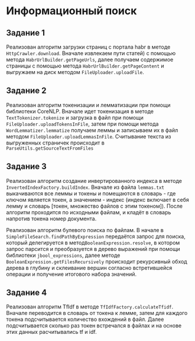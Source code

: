 # Информационный поиск #

## Задание 1 ##

Реализован алгоритм загрузки страниц с портала habr в методе `HttpCrawler.download`. Вначале извлекаем пути статей)
с помощью метода `HabrUrlBuilder.getPageUrls`, далее получаем содержимое страницы с помощью
метода `HabrUrlBuilder.getPageContent`
и выгружаем на диск методом `FileUploader.uploadFile`.

## Задание 2 ##

Реализован алгоритм токенизации и лемматизации при помощи библиотеки CoreNLP. Вначале идет токенизация
в методе ```TextTokenizer.tokenize``` и загрузка в файл при помощи ```FileUploader.uploadTokensInFile```, затем при
помощи метода ```WordLemmatizer.lemmatize``` получаем леммы и записываем их в файл методом
```FileUploader.uploadLemmasInFile```. Считывание текста из выгруженных страничек происходит в
```ParseUtils.getSourceTextFromFiles```

## Задание 3 ##

Реализован алгоритм создание инвертированного индекса в методе ```InvertedIndexFactory.buildIndex```. Вначале из
файла `lemmas.txt`
выкачиваются все леммы и токены и
помещаются в словарь - где ключом является токен, а значением - индекс (индекс включает в себя лемму и словарь [токен,
множество файлов с этим токеном]). После алгоритм проходится по исходными файлам, и кладёт в словарь напротив токена
номер документа.

Реализован алгоритм булевого поиска по файлам. В начале
в ```SimpleFileSearch.findPathByExpression``` передаётся запрос для поиска, который делегируется в
метод```BooleanExpression.resolve```, в котором запрос парсится и преобразуется в дерево выражений при помощи
библиотеки ```jbool_expressions```, далее методе ```BooleanExpression.getFilesRecursively``` происходит рекурсивный
обход дерева в глубину и склеивание вершин согласно встретившейся операции и получение итогового набора значений.

## Задание 4 ##

Реализован алгоритм TfIdf в методе ```TfIdfFactory.calculateTfidf```. Вначале переводится в словарь от токена к лемме,
затем для каждого токена подсчитывается количество вхождений в файл. Далее подсчитывается сколько раз токен встречался
в файлах и на основе этих данных расчитывались tf и idf.